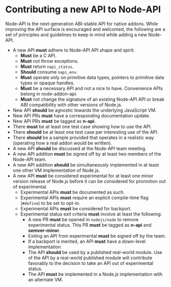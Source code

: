 # Contributing a new API to Node-API

Node-API is the next-generation ABI-stable API for native addons.
While improving the API surface is encouraged and welcomed, the following are
a set of principles and guidelines to keep in mind while adding a new
Node-API.

* A new API **must** adhere to Node-API API shape and spirit.
  * **Must** be a C API.
  * **Must** not throw exceptions.
  * **Must** return `napi_status`.
  * **Should** consume `napi_env`.
  * **Must** operate only on primitive data types, pointers to primitive
    data types or opaque handles.
  * **Must** be a necessary API and not a nice to have. Convenience APIs
    belong in node-addon-api.
  * **Must** not change the signature of an existing Node-API API or break
    ABI compatibility with other versions of Node.js.
* New API **should** be agnostic towards the underlying JavaScript VM.
* New API PRs **must** have a corresponding documentation update.
* New API PRs **must** be tagged as **n-api**.
* There **must** be at least one test case showing how to use the API.
* There **should** be at least one test case per interesting use of the API.
* There **should** be a sample provided that operates in a realistic way
  (operating how a real addon would be written).
* A new API **should** be discussed at the Node-API team meeting.
* A new API addition **must** be signed off by at least two members of
  the Node-API team.
* A new API addition **should** be simultaneously implemented in at least
  one other VM implementation of Node.js.
* A new API **must** be considered experimental for at least one minor
  version release of Node.js before it can be considered for promotion out
  of experimental.
  * Experimental APIs **must** be documented as such.
  * Experimental APIs **must** require an explicit compile-time flag
    (`#define`) to be set to opt-in.
  * Experimental APIs **must** be considered for backport.
  * Experimental status exit criteria **must** involve at least the
    following:
    * A new PR **must** be opened in `nodejs/node` to remove experimental
      status. This PR **must** be tagged as **n-api** and **semver-minor**.
    * Exiting an API from experimental **must** be signed off by the team.
    * If a backport is merited, an API **must** have a down-level
      implementation.
    * The API **should** be used by a published real-world module. Use of
      the API by a real-world published module will contribute favorably
      to the decision to take an API out of experimental status.
    * The API **must** be implemented in a Node.js implementation with an
      alternate VM.
